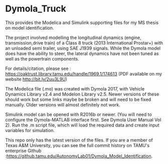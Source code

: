 # Dymola_Truck
This provides the Modelica and Simulink supporting files for my MS thesis on model identification.

The project involved modelling the longitudinal dynamics (engine, transmission,drive train) of a Class 8 truck (2013 International Prostar+) with an unloaded semi trailer, using SAE J1939 signals. While the Dymola model does have the ability to steer, the lateral dynamics have not been tuned as well as the powertrain components.

For details/citation, please see : https://oaktrust.library.tamu.edu/handle/1969.1/174613
(PDF available on my website http://bit.ly/2uu3L9U)

The Modelica file (.mo) was created with Dymola 2017, with Vehicle Dynamics Library v2.4 and Modelon Library v2.5. Newer versions of these should work but some links maybe be broken and will need to be fixed manually. Older versions will almost definitely not work.

Simulink model can be opened with R2016b or newer. (You will need to configure the Dymola-MATLAB interface first. See Dymola User Manual Vol 2). Run the .m script file, which will load the required data and create input variables for simulation.

This repo only has the latest version of the files. If you are a member of Texas A&M University, you can see the full commit history on TAMU's enterprise Github :https://github.tamu.edu/AutonomyLab01/Dymola_Model_Identification.





